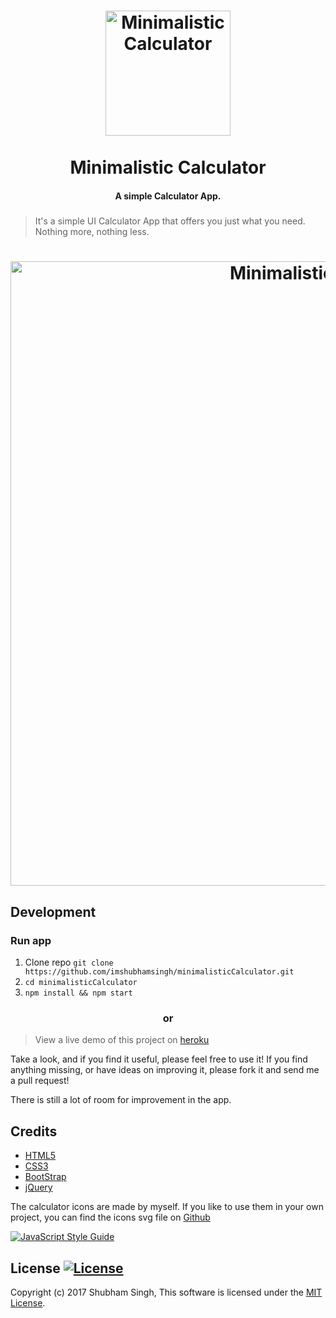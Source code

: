 <h1 align="center">
<a href="https://github.com/jackd248/temps">
<img src="https://github.com/imshubhamsingh/minimalisticCalculator/raw/master/img/logo.png" alt="Minimalistic Calculator" width="200"/></a><br/><br/>
Minimalistic Calculator
<br/>

</h1>
<h4 align="center">A simple Calculator App.</h4>
<h5 align="center"></h5>

> It's a simple UI Calculator App that offers you just what you need. Nothing more, nothing less.

<h1 align="center">
<img src="https://github.com/imshubhamsingh/minimalisticCalculator/raw/master/img/screenshot.png" alt="Minimalistic Calculator" width="999px"/>
</h1>

## Development

### Run app

1. Clone repo ```git clone https://github.com/imshubhamsingh/minimalisticCalculator.git```
2. ```cd minimalisticCalculator```
3. ```npm install && npm start  ```

<h3 align="center">or</h3>

>View a live demo of this project on [heroku](https://minimalistic-calculator.herokuapp.com/)

Take a look, and if you find it useful, please feel free to use it! If you find anything missing, or have ideas on improving it, please fork it and send me a pull request!

There is still a lot of room for improvement in the app.

## Credits

* [HTML5]()
* [CSS3]()
* [BootStrap](http://getbootstrap.com/)
* [jQuery](https://jquery.com/)


The calculator icons are made by myself. If you like to use them in your own project, you can find the icons svg file  on [Github](https://github.com/imshubhamsingh/minimalisticCalculator/blob/master/svg/minimalFavicon.svg)

[![JavaScript Style Guide](https://cdn.rawgit.com/feross/standard/master/badge.svg)](https://github.com/feross/standard)

## License [![License](https://img.shields.io/github/license/hyperium/hyper.svg)](https://github.com/imshubhamsingh/PhoneBook/blob/master/LICENSE.txt)

Copyright (c) 2017 Shubham Singh, This software is licensed under the [MIT License](https://github.com/imshubhamsingh/PhoneBook/blob/master/LICENSE.txt).

